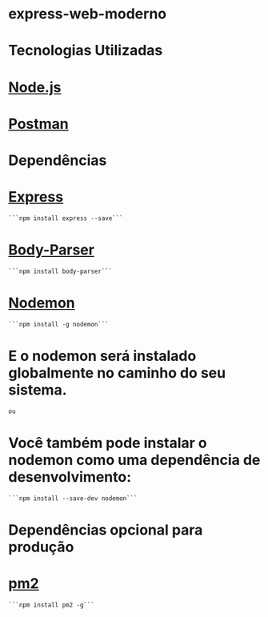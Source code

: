 # express-web-moderno
 
# Tecnologias Utilizadas

#   [Node.js](https://nodejs.org/pt-br/download)

#   [Postman](https://www.postman.com/downloads/)

# Dependências

#    [Express](https://expressjs.com/pt-br/)
    ```npm install express --save```

#   [Body-Parser](https://www.npmjs.com/package/body-parser)
    ```npm install body-parser```
#    [Nodemon](https://www.npmjs.com/package/nodemon)
    ```npm install -g nodemon```
# E o nodemon será instalado globalmente no caminho do seu sistema. 
    ou
# Você também pode instalar o nodemon como uma dependência de desenvolvimento: 
    ```npm install --save-dev nodemon```

# Dependências opcional para produção

#   [pm2](https://pm2.keymetrics.io/)
    ```npm install pm2 -g```
